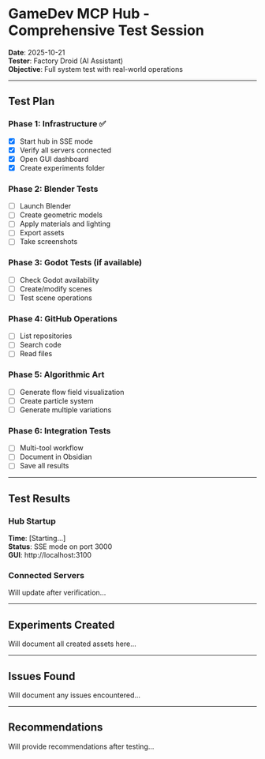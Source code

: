 # GameDev MCP Hub - Comprehensive Test Session

**Date**: 2025-10-21  
**Tester**: Factory Droid (AI Assistant)  
**Objective**: Full system test with real-world operations

---

## Test Plan

### Phase 1: Infrastructure ✅
- [x] Start hub in SSE mode
- [x] Verify all servers connected
- [x] Open GUI dashboard
- [x] Create experiments folder

### Phase 2: Blender Tests
- [ ] Launch Blender
- [ ] Create geometric models
- [ ] Apply materials and lighting
- [ ] Export assets
- [ ] Take screenshots

### Phase 3: Godot Tests (if available)
- [ ] Check Godot availability
- [ ] Create/modify scenes
- [ ] Test scene operations

### Phase 4: GitHub Operations
- [ ] List repositories
- [ ] Search code
- [ ] Read files

### Phase 5: Algorithmic Art
- [ ] Generate flow field visualization
- [ ] Create particle system
- [ ] Generate multiple variations

### Phase 6: Integration Tests
- [ ] Multi-tool workflow
- [ ] Document in Obsidian
- [ ] Save all results

---

## Test Results

### Hub Startup

**Time**: [Starting...]  
**Status**: SSE mode on port 3000  
**GUI**: http://localhost:3100  

### Connected Servers

Will update after verification...

---

## Experiments Created

Will document all created assets here...

---

## Issues Found

Will document any issues encountered...

---

## Recommendations

Will provide recommendations after testing...
